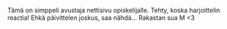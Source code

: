 Tämä on simppeli avustaja nettisivu opiskelijalle. Tehty, koska harjoittelin reactia!
Ehkä päivittelen joskus, saa nähdä...
Rakastan sua M <3